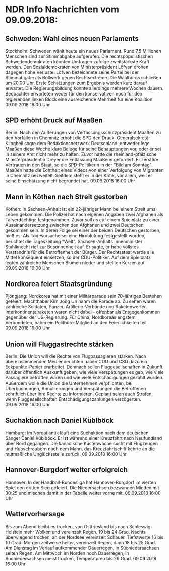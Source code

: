 # NDR Info Nachrichten vom 09.09.2018:


## Schweden: Wahl eines neuen Parlaments
Stockholm: Schweden wählt heute ein neues Parlament. Rund 7,5 Millionen Menschen sind zur Stimmabgabe aufgerufen. Die rechtspopulistischen Schwedendemokraten könnten Umfragen zufolge zweitstärkste Kraft werden. Den Sozialdemokraten von Ministerpräsident Löfven drohen dagegen hohe Verluste. Löfven bezeichnete seine Partei bei der Stimmabgabe als Bollwerk gegen Rechtsextreme. Die Wahlbüros schließen um 20.00 Uhr. Erste Schätzungen zum Ergebnis werden kurz darauf erwartet. Die Regierungsbildung könnte allerdings mehrere Wochen dauern. Beobachter erwarteten weder für den konservativen noch für den regierenden linken Block eine ausreichende Mehrheit für eine Koalition. 09.09.2018 16:00 Uhr 

## SPD erhöht Druck auf Maaßen
Berlin: Nach den Äußerungen von Verfassungsschutzpräsident Maaßen zu den Vorfällen in Chemnitz erhöht die SPD den Druck. Generalsekretär Klingbeil sagte dem Redaktionsnetzwerk Deutschland, entweder lege Maaßen diese Woche klare Belege für seine Behauptungen vor, oder er sei in seinem Amt nicht mehr zu halten. Zuvor hatte die rheinland-pfälzische Ministerpräsidentin Dreyer die Entlassung Maaßens gefordert. Er zerstöre Vertrauen in den Staat, so die SPD-Politikerin in der "Bild am Sonntag". Maaßen hatte die Echtheit eines Videos von einer Verfolgung von Migranten in Chemnitz bezweifelt. Seitdem steht er in der Kritik, vor allem, weil er seine Einschätzung nicht begründet hat. 09.09.2018 16:00 Uhr 

## Mann in Köthen nach Streit gestorben
Köthen: In Sachsen-Anhalt ist ein 22-jähriger Mann bei einem Streit ums Leben gekommen. Die Polizei hat nach eigenen Angaben zwei Afghanen als Tatverdächtige festgenommen. Zuvor soll es auf einem Spielplatz zu einer Auseinandersetzung zwischen den Afghanen und zwei Deutschen gekommen sein. In deren Folge sei einer der beiden Deutschen gestorben, hieß es. Als Todesursache sei eine Hirnblutung festgestellt worden, berichtet die Tageszeitung "Welt". Sachsen-Anhalts Innenminister Stahlknecht rief zur Besonnenheit auf. Er sagte, er habe vollstes Verständnis für die Betroffenheit der Bürger. Der Rechtsstaat werde alle Mittel konsequent einsetzen, so der CDU-Politiker. Auf dem Spielplatz legten zahlreiche Menschen Blumen nieder und stellten Kerzen auf. 09.09.2018 16:00 Uhr 

## Nordkorea feiert Staatsgründung
Pjöngjang:	Nordkorea hat mit einer Militärparade sein 70-jähriges Bestehen gefeiert. Machthaber Kim Jong Un nahm die Parade ab. Zu sehen waren zahlreiche Soldaten, Panzer, Artillerie-Verbände und Raketenwerfer. Interkontinentalraketen waren nicht dabei - offenbar als Entgegenkommen gegenüber der US-Regierung. Für China, Nordkoreas engstem Verbündeten, nahm ein Politbüro-Mitglied an den Feierlichkeiten teil. 09.09.2018 16:00 Uhr 

## Union will Fluggastrechte stärken
Berlin: Die Union will die Rechte von Flugpassagieren stärken. Nach übereinstimmenden Medienberichten haben CDU und CSU dazu ein Eckpunkte-Papier erarbeitet. Demnach sollen Fluggesellschaften in Zukunft darüber öffentlich Auskunft geben, wie viele Verspätungen es gab, wie viele Passagiere betroffen waren und wie viele Entschädigungen gezahlt wurden. Außerdem wolle die Union die Unternehmen verpflichten, bei Überbuchungen, Annullierungen und Verspätungen die Betroffenen schriftlich über ihre Rechte zu informieren. Geplant seien auch Strafen, wenn Fluggesellschaften Entschädigungszahlungen verzögerten. 09.09.2018 16:00 Uhr 

## Suchaktion nach Daniel Küblböck
Hamburg: Im Nordatlantik läuft eine Suchaktion nach dem deutschen Sänger Daniel Küblböck. Er ist während einer Kreuzfahrt nach Neufundland über Bord gegangen. Die kanadische Küstenwache sucht mit Flugzeugen und Hubschraubern nach dem Mann, das Kreuzfahrtschiff kehrte an die mutmaßliche Unglücksstelle zurück. 09.09.2018 16:00 Uhr 

## Hannover-Burgdorf weiter erfolgreich
Hannover: In der Handball-Bundesliga hat Hannover-Burgdorf im vierten Spiel den dritten Sieg gefeiert. Die Niedersachsen bezwangen Minden mit 30:25 und mischen damit in der Tabelle weiter vorne mit. 09.09.2018 16:00 Uhr 

## Wettervorhersage
Bis zum Abend bleibt es trocken, von Ostfriesland bis nach Schleswig-Holstein mehr Wolken und vereinzelt Regen. 19 bis 24 Grad. Nachts überwiegend trocken, an der Nordsee vereinzelt Schauer. Tiefstwerte 16 bis 10 Grad. Morgen zeitweise heiter, vereinzelt Regen, dann 18 bis 25 Grad. Am Dienstag im Verlauf aufkommender Dauerregen, in Südniedersachsen selten Regen. Am Mittwoch im Norden noch Dauerregen, in Südniedersachsen meist trocken, Temperaturen bis 26 Grad. 09.09.2018 16:00 Uhr 
